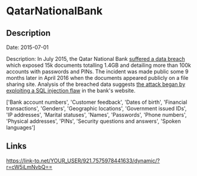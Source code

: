 # QatarNationalBank

## Description

Date: 2015-07-01

Description:
In July 2015, the Qatar National Bank <a href="http://www.theregister.co.uk/2016/04/25/breaking_qatar_bank_hack/" target="_blank" rel="noopener">suffered a data breach</a> which exposed 15k documents totalling 1.4GB and detailing more than 100k accounts with passwords and PINs. The incident was made public some 9 months later in April 2016 when the documents appeared publicly on a file sharing site. Analysis of the breached data suggests <a href="http://blog.trendmicro.co.uk/qatar-bank-breach-lifts-the-veil-on-targeted-attack-strategies/#more-520" target="_blank" rel="noopener">the attack began by exploiting a SQL injection flaw</a> in the bank's website.


['Bank account numbers', 'Customer feedback', 'Dates of birth', 'Financial transactions', 'Genders', 'Geographic locations', 'Government issued IDs', 'IP addresses', 'Marital statuses', 'Names', 'Passwords', 'Phone numbers', 'Physical addresses', 'PINs', 'Security questions and answers', 'Spoken languages']

## Links

https://link-to.net/YOUR_USER/921.7575978441633/dynamic/?r=cW5iLmNvbQ==